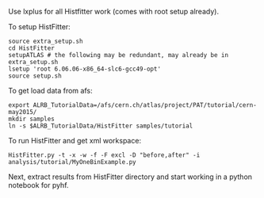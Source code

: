 Use lxplus for all Histfitter work (comes with root setup already).

To setup HistFitter:

    source extra_setup.sh
    cd HistFitter
    setupATLAS # the following may be redundant, may already be in extra_setup.sh
    lsetup 'root 6.06.06-x86_64-slc6-gcc49-opt'
    source setup.sh

To get load data from afs:

    export ALRB_TutorialData=/afs/cern.ch/atlas/project/PAT/tutorial/cern-may2015/
    mkdir samples
    ln -s $ALRB_TutorialData/HistFitter samples/tutorial

To run HistFitter and get xml workspace:

    HistFitter.py -t -x -w -f -F excl -D "before,after" -i analysis/tutorial/MyOneBinExample.py

Next, extract results from HistFitter directory and start working in a python notebook for pyhf.


